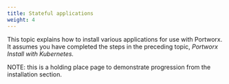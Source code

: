 ```yaml
---
title: Stateful applications
weight: 4
---
```


This topic explains how to install various applications for use with Portworx. It assumes you have completed the steps in the preceding topic, _Portworx Install with Kubernetes._

NOTE: this is a holding place page to demonstrate progression from the installation section.